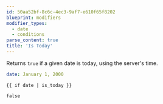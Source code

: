 ```yaml
---
id: 50aa52bf-8c6c-4ec3-9af7-e610f65f8202
blueprint: modifiers
modifier_types:
  - date
  - conditions
parse_content: true
title: 'Is Today'
---
```

Returns `true` if a given date is today, using the server's time.

```yaml
date: January 1, 2000
```

```
{{ if date | is_today }}
```

```html
false
```
